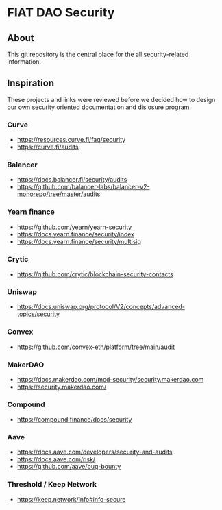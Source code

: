 # FIAT DAO Security

## About

This git repository is the central place for the all security-related information.

## Inspiration

These projects and links were reviewed before we decided how to design our own security oriented documentation and dislosure program.

### Curve

- https://resources.curve.fi/faq/security
- https://curve.fi/audits

### Balancer

- https://docs.balancer.fi/security/audits
- https://github.com/balancer-labs/balancer-v2-monorepo/tree/master/audits

### Yearn finance

- https://github.com/yearn/yearn-security
- https://docs.yearn.finance/security/index
- https://docs.yearn.finance/security/multisig

### Crytic 

- https://github.com/crytic/blockchain-security-contacts


### Uniswap

- https://docs.uniswap.org/protocol/V2/concepts/advanced-topics/security

### Convex

- https://github.com/convex-eth/platform/tree/main/audit

### MakerDAO

- https://docs.makerdao.com/mcd-security/security.makerdao.com
- https://security.makerdao.com/

### Compound

- https://compound.finance/docs/security

### Aave

- https://docs.aave.com/developers/security-and-audits
- https://docs.aave.com/risk/
- https://github.com/aave/bug-bounty

### Threshold / Keep Network

- https://keep.network/info#info-secure
